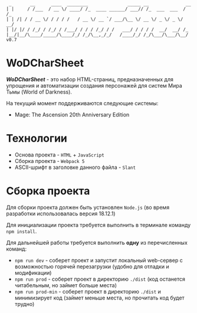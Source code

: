 ```
 _       __      ____  ________               _____ __              __ 
| |     / /___  / __ \/ ____/ /_  ____ ______/ ___// /_  ___  ___  / /_
| | /| / / __ \/ / / / /   / __ \/ __ `/ ___/\__ \/ __ \/ _ \/ _ \/ __/
| |/ |/ / /_/ / /_/ / /___/ / / / /_/ / /   ___/ / / / /  __/  __/ /_  
|__/|__/\____/_____/\____/_/ /_/\__,_/_/   /____/_/ /_/\___/\___/\__/  v0.7
```

# WoDCharSheet

***WoDCharSheet*** - это набор HTML-страниц, предназначенных для упрощения и автоматизации создания персонажей для систем Мира Тьмы (World of Darkness).

На текущий момент поддерживаются следующие системы:
- Mage: The Ascension 20th Anniversary Edition

# Технологии

- Основа проекта - `HTML` + `JavaScript`
- Сборка проекта - `Webpack 5`
- ASCII-шрифт в заголовке данного файла - `Slant`

# Сборка проекта

Для сборки проекта должен быть установлен `Node.js` (во время разработки использовалась версия 18.12.1)

Для инициализации проекта требуется выполнить в терминале команду `npm install`.

Для дальнейшей работы требуется выполнить **одну** из перечисленных команд:
- `npm run dev` - соберет проект и запустит локальный web-сервер с возможностью горячей перезагрузки (удобно для отладки и модификации)
- `npm run prod` - соберет проект в директорию `./dist` (код останется читабельным, но займет больше места)
- `npm run prod-min` - соберет проект в директорию `./dist` и минимизирует код (займет меньше места, но прочитать код будет трудно)